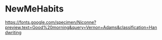 # NewMeHabits

https://fonts.google.com/specimen/Niconne?preview.text=Good%20morning&query=Vernon+Adams&classification=Handwriting